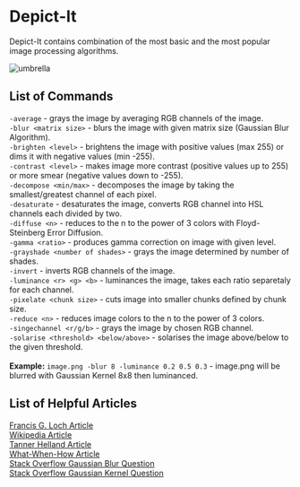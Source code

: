 # Depict-It
Depict-It contains combination of the most basic and the most popular image processing algorithms.

![umbrella](https://user-images.githubusercontent.com/19840443/59093871-36e7f300-8915-11e9-8fde-61ad9d488b4b.gif)

## List of Commands
```-average``` - grays the image by averaging RGB channels of the image.<br>
```-blur <matrix size>``` - blurs the image with given matrix size (Gaussian Blur Algorithm).<br>
```-brighten <level>``` - brightens the image with positive values (max 255) or dims it with negative values (min -255).<br>
```-contrast <level>``` - makes image more contrast (positive values up to 255) or more smear (negative values down to -255).<br>
```-decompose <min/max>``` - decomposes the image by taking the smallest/greatest channel of each pixel.<br>
```-desaturate``` - desaturates the image, converts RGB channel into HSL channels each divided by two.<br>
```-diffuse <n>``` - reduces to the n to the power of 3 colors with Floyd-Steinberg Error Diffusion.<br>
```-gamma <ratio>``` - produces gamma correction on image with given level.<br>
```-grayshade <number of shades>``` - grays the image determined by number of shades.<br>
```-invert``` - inverts RGB channels of the image.<br>
```-luminance <r> <g> <b>``` - luminances the image, takes each ratio separetaly for each channel.<br>
```-pixelate <chunk size>``` - cuts image into smaller chunks defined by chunk size.<br>
```-reduce <n>``` - reduces image colors to the n to the power of 3 colors.<br>
```-singechannel <r/g/b>``` - grays the image by chosen RGB channel.<br>
```-solarise <threshold> <below/above>``` - solarises the image above/below to the given threshold.<br>
<br>
**Example:** ```image.png -blur 8 -luminance 0.2 0.5 0.3``` - image.png will be blurred with Gaussian Kernel 8x8 then luminanced.<br>
## List of Helpful Articles
[Francis G. Loch Article](https://www.dfstudios.co.uk/articles/programming/image-programming-algorithms/image-processing-algorithms-part-1-finding-nearest-colour/)<br>
[Wikipedia Article](https://en.wikipedia.org/wiki/List_of_monochrome_and_RGB_palettes#6-bit_RGB)<br>
[Tanner Helland Article](http://www.tannerhelland.com/3643/grayscale-image-algorithm-vb6/)<br>
[What-When-How Article](http://what-when-how.com/introduction-to-video-and-image-processing/visual-effects-introduction-to-video-and-image-processing-part-1/)<br>
[Stack Overflow Gaussian Blur Question](https://stackoverflow.com/questions/1696113/how-do-i-gaussian-blur-an-image-without-using-any-in-built-gaussian-functions)<br>
[Stack Overflow Gaussian Kernel Question](https://stackoverflow.com/questions/8204645/implementing-gaussian-blur-how-to-calculate-convolution-matrix-kernel?noredirect=1&lq=1)<br>
